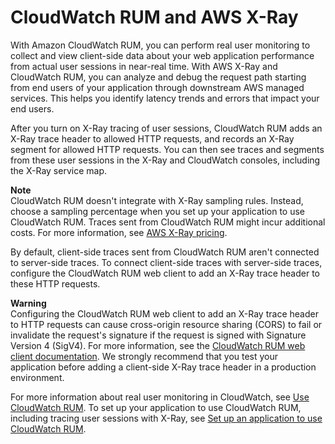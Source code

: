 # CloudWatch RUM and AWS X\-Ray<a name="xray-services-RUM"></a>

With Amazon CloudWatch RUM, you can perform real user monitoring to collect and view client\-side data about your web application performance from actual user sessions in near\-real time\. With AWS X\-Ray and CloudWatch RUM, you can analyze and debug the request path starting from end users of your application through downstream AWS managed services\. This helps you identify latency trends and errors that impact your end users\. 

After you turn on X\-Ray tracing of user sessions, CloudWatch RUM adds an X\-Ray trace header to allowed HTTP requests, and records an X\-Ray segment for allowed HTTP requests\. You can then see traces and segments from these user sessions in the X\-Ray and CloudWatch consoles, including the X\-Ray service map\. 

**Note**  
CloudWatch RUM doesn't integrate with X\-Ray sampling rules\. Instead, choose a sampling percentage when you set up your application to use CloudWatch RUM\. Traces sent from CloudWatch RUM might incur additional costs\. For more information, see [AWS X\-Ray pricing](https://aws.amazon.com/xray/pricing/)\. 

By default, client\-side traces sent from CloudWatch RUM aren't connected to server\-side traces\. To connect client\-side traces with server\-side traces, configure the CloudWatch RUM web client to add an X\-Ray trace header to these HTTP requests\. 

**Warning**  
Configuring the CloudWatch RUM web client to add an X\-Ray trace header to HTTP requests can cause cross\-origin resource sharing \(CORS\) to fail or invalidate the request's signature if the request is signed with Signature Version 4 \(SigV4\)\. For more information, see the [ CloudWatch RUM web client documentation](https://github.com/aws-observability/aws-rum-web/blob/main/docs/cdn_installation.md#http)\. We strongly recommend that you test your application before adding a client\-side X\-Ray trace header in a production environment\. 

For more information about real user monitoring in CloudWatch, see [Use CloudWatch RUM](https://docs.aws.amazon.com/AmazonCloudWatch/latest/monitoring/CloudWatch-RUM.html)\. To set up your application to use CloudWatch RUM, including tracing user sessions with X\-Ray, see [Set up an application to use CloudWatch RUM](https://docs.aws.amazon.com/AmazonCloudWatch/latest/monitoring/CloudWatch-RUM-get-started.html)\. 